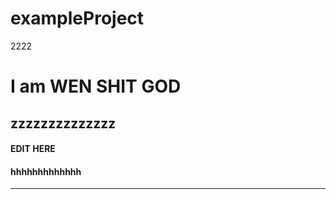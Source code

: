 # exampleProject
2222
# I am WEN SHIT GOD
## zzzzzzzzzzzzzz

#### EDIT HERE

#### hhhhhhhhhhhhh

---------------------
